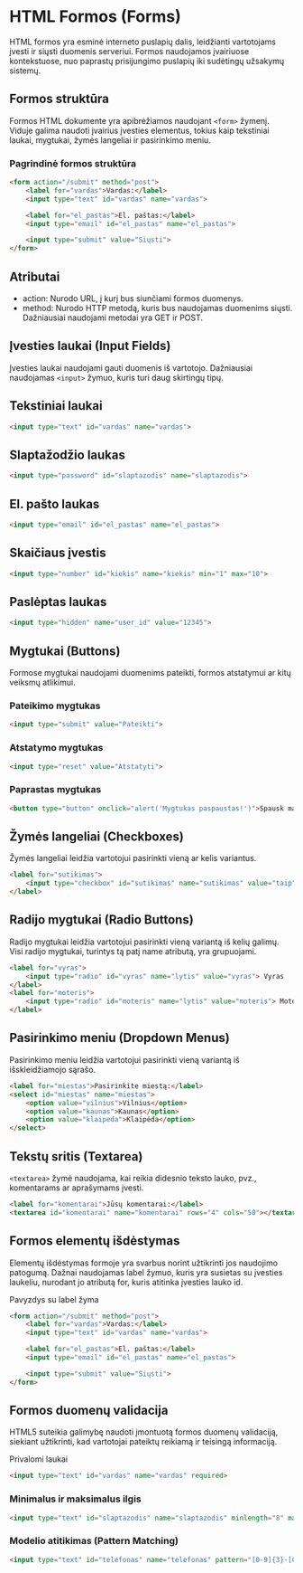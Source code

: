 # HTML Formos (Forms)

HTML formos yra esminė interneto puslapių dalis, leidžianti vartotojams įvesti ir siųsti duomenis serveriui. Formos naudojamos įvairiuose kontekstuose, nuo paprastų prisijungimo puslapių iki sudėtingų užsakymų sistemų.

## Formos struktūra

Formos HTML dokumente yra apibrėžiamos naudojant `<form>` žymenį. Viduje galima naudoti įvairius įvesties elementus, tokius kaip tekstiniai laukai, mygtukai, žymės langeliai ir pasirinkimo meniu.

### Pagrindinė formos struktūra

```html
<form action="/submit" method="post">
    <label for="vardas">Vardas:</label>
    <input type="text" id="vardas" name="vardas">

    <label for="el_pastas">El. paštas:</label>
    <input type="email" id="el_pastas" name="el_pastas">

    <input type="submit" value="Siųsti">
</form>
```

## Atributai
- action: Nurodo URL, į kurį bus siunčiami formos duomenys.
- method: Nurodo HTTP metodą, kuris bus naudojamas duomenims siųsti. Dažniausiai naudojami metodai yra GET ir POST.

## Įvesties laukai (Input Fields)
Įvesties laukai naudojami gauti duomenis iš vartotojo. Dažniausiai naudojamas `<input>` žymuo, kuris turi daug skirtingų tipų.

## Tekstiniai laukai
```html
<input type="text" id="vardas" name="vardas">
```

## Slaptažodžio laukas
```html
<input type="password" id="slaptazodis" name="slaptazodis">
```

## El. pašto laukas
```html
<input type="email" id="el_pastas" name="el_pastas">
```

## Skaičiaus įvestis
```html
<input type="number" id="kiekis" name="kiekis" min="1" max="10">
```

## Paslėptas laukas
```html
<input type="hidden" name="user_id" value="12345">
```

## Mygtukai (Buttons)
Formose mygtukai naudojami duomenims pateikti, formos atstatymui ar kitų veiksmų atlikimui.

### Pateikimo mygtukas
```html
<input type="submit" value="Pateikti">
```

### Atstatymo mygtukas
```html
<input type="reset" value="Atstatyti">
```

### Paprastas mygtukas
```html
<button type="button" onclick="alert('Mygtukas paspaustas!')">Spausk mane</button>
```

## Žymės langeliai (Checkboxes)
Žymės langeliai leidžia vartotojui pasirinkti vieną ar kelis variantus.

```html
<label for="sutikimas">
    <input type="checkbox" id="sutikimas" name="sutikimas" value="taip"> Sutinku su sąlygomis
</label>
```

## Radijo mygtukai (Radio Buttons)
Radijo mygtukai leidžia vartotojui pasirinkti vieną variantą iš kelių galimų. Visi radijo mygtukai, turintys tą patį name atributą, yra grupuojami.

```html
<label for="vyras">
    <input type="radio" id="vyras" name="lytis" value="vyras"> Vyras
</label>
<label for="moteris">
    <input type="radio" id="moteris" name="lytis" value="moteris"> Moteris
</label>
```

## Pasirinkimo meniu (Dropdown Menus)
Pasirinkimo meniu leidžia vartotojui pasirinkti vieną variantą iš išskleidžiamojo sąrašo.

```html
<label for="miestas">Pasirinkite miestą:</label>
<select id="miestas" name="miestas">
    <option value="vilnius">Vilnius</option>
    <option value="kaunas">Kaunas</option>
    <option value="klaipeda">Klaipėda</option>
</select>
```

## Tekstų sritis (Textarea)
`<textarea>` žymė naudojama, kai reikia didesnio teksto lauko, pvz., komentarams ar aprašymams įvesti.

```html
<label for="komentarai">Jūsų komentarai:</label>
<textarea id="komentarai" name="komentarai" rows="4" cols="50"></textarea>
```

## Formos elementų išdėstymas
Elementų išdėstymas formoje yra svarbus norint užtikrinti jos naudojimo patogumą. Dažnai naudojamas label žymuo, kuris yra susietas su įvesties laukeliu, nurodant jo atributą for, kuris atitinka įvesties lauko id.

Pavyzdys su label žyma
```html
<form action="/submit" method="post">
    <label for="vardas">Vardas:</label>
    <input type="text" id="vardas" name="vardas">

    <label for="el_pastas">El. paštas:</label>
    <input type="email" id="el_pastas" name="el_pastas">

    <input type="submit" value="Siųsti">
</form>
```

## Formos duomenų validacija
HTML5 suteikia galimybę naudoti įmontuotą formos duomenų validaciją, siekiant užtikrinti, kad vartotojai pateiktų reikiamą ir teisingą informaciją.

Privalomi laukai
```html
<input type="text" id="vardas" name="vardas" required>
```

### Minimalus ir maksimalus ilgis
```html
<input type="text" id="slaptazodis" name="slaptazodis" minlength="8" maxlength="20">
```

### Modelio atitikimas (Pattern Matching)
```html
<input type="text" id="telefonas" name="telefonas" pattern="[0-9]{3}-[0-9]{3}-[0-9]{4}" placeholder="123-456-7890">
```